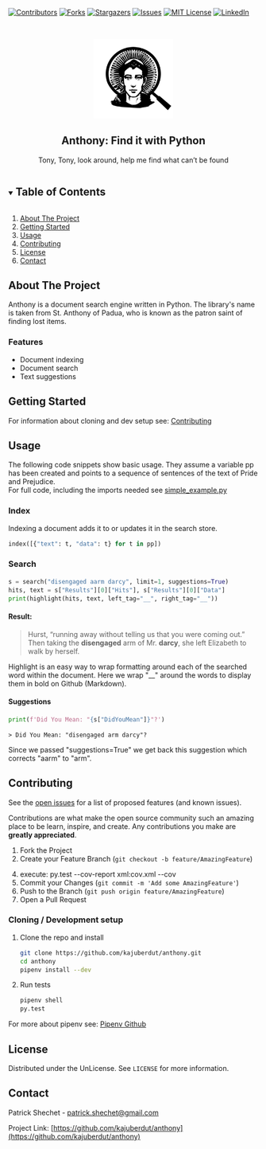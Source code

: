 <!--
*** Thanks for checking out the Best-README-Template. If you have a suggestion
*** that would make this better, please fork the repo and create a pull request
*** or simply open an issue with the tag "enhancement".
*** Thanks again! Now go create something AMAZING! :D
-->



<!-- PROJECT SHIELDS -->
<!--
*** I'm using markdown "reference style" links for readability.
*** Reference links are enclosed in brackets [ ] instead of parentheses ( ).
*** See the bottom of this document for the declaration of the reference variables
*** for contributors-url, forks-url, etc. This is an optional, concise syntax you may use.
*** https://www.markdownguide.org/basic-syntax/#reference-style-links
-->
[![Contributors][contributors-shield]][contributors-url]
[![Forks][forks-shield]][forks-url]
[![Stargazers][stars-shield]][stars-url]
[![Issues][issues-shield]][issues-url]
[![MIT License][license-shield]][license-url]
[![LinkedIn][linkedin-shield]][linkedin-url]



<!-- PROJECT LOGO -->
<br />
<p align="center">
  <a href="https://github.com/kajuberdut/anthony">
    <img src="https://raw.githubusercontent.com/kajuberdut/anthony/main/images/Icon.svg" alt="Logo" width="160" height="160">
  </a>

  <h2 align="center">Anthony: Find it with Python</h2>

  <p align="center">
    Tony, Tony, look around, help me find what can’t be found
  </p>
</p>



<!-- TABLE OF CONTENTS -->
<details open="open">
  <summary><h2 style="display: inline-block">Table of Contents</h2></summary>
  <ol>
    <li>
      <a href="#about-the-project">About The Project</a>
    </li>
    <li>
      <a href="#getting-started">Getting Started</a>
    </li>
    <li><a href="#usage">Usage</a>
      <!-- <ul>
        <li><a href="#further-examples">Further Examples</a></li>
      </ul> -->
    </li>
    <!-- <li><a href="#roadmap">Roadmap</a></li> -->
    <li><a href="#contributing">Contributing</a></li>
    <li><a href="#license">License</a></li>
    <li><a href="#contact">Contact</a></li>
  </ol>
</details>



<!-- ABOUT THE PROJECT -->
## About The Project

Anthony is a document search engine written in Python. The library's name is taken from St. Anthony of Padua, who is known as the patron saint of finding lost items.


### Features
* Document indexing
* Document search
* Text suggestions


<!-- GETTING STARTED -->
## Getting Started

<!-- To get a local copy up and running follow these simple steps. -->
<!-- ### Installing with pip -->
  <!-- ```sh
  pip install anthony
  ``` -->

For information about cloning and dev setup see: [Contributing](#Contributing)


<!-- USAGE EXAMPLES -->
## Usage
The following code snippets show basic usage. They assume a variable pp has been created and points to a sequence of sentences of the text of Pride and Prejudice.  
For full code, including the imports needed see [simple_example.py](https://github.com/kajuberdut/anthony/blob/main/anthony/examples/simple_example.py)

### Index
Indexing a document adds it to or updates it in the search store.
```python
index([{"text": t, "data": t} for t in pp])
```

### Search
```python
s = search("disengaged aarm darcy", limit=1, suggestions=True)
hits, text = s["Results"][0]["Hits"], s["Results"][0]["Data"]
print(highlight(hits, text, left_tag="__", right_tag="__"))
```  
#### Result:
> Hurst, “running away without telling us that you were coming out.” Then taking the __disengaged__ arm of Mr. __darcy__, she left Elizabeth to walk by herself.

Highlight is an easy way to wrap formatting around each of the searched word within the document. Here we wrap "__" around the words to display them in bold on Github (Markdown).

#### Suggestions
```python
print(f'Did You Mean: "{s["DidYouMean"]}"?')
```

    > Did You Mean: "disengaged arm darcy"?  

Since we passed "suggestions=True" we get back this suggestion which corrects "aarm" to "arm".  


<!-- ### Further Examples
* [A Practical Example](https://github.com/kajuberdut/anthony/blob/main/examples/PracticalExample.py)
* [Compound WHERE clauses and Tables from Enum](https://github.com/kajuberdut/anthony/blob/main/examples/AdvancedWhere.py)
* [Joins and Database from Dict](https://github.com/kajuberdut/anthony/blob/main/examples/JoinExample.py)
* [Custom Type Handling & Column Defaults](https://github.com/kajuberdut/anthony/blob/main/examples/CustomTypeHandlerAndDefault.py)
* [Store Python Objects with Pickle Data Handler](https://github.com/kajuberdut/anthony/blob/main/examples/PickleData.py)
* [Configuration](https://github.com/kajuberdut/anthony/blob/main/examples/AdvancedConfiguration.py) -->


<!-- ROADMAP -->
<!-- ## Roadmap

Needed features:
* Subquery/CTE support
* Grouping/Aggregates
* Order/Limit/Offset -->


<!-- CONTRIBUTING -->
## Contributing
See the [open issues](https://github.com/kajuberdut/anthony/issues) for a list of proposed features (and known issues).

Contributions are what make the open source community such an amazing place to be learn, inspire, and create. Any contributions you make are **greatly appreciated**.

1. Fork the Project
2. Create your Feature Branch (`git checkout -b feature/AmazingFeature`)
<!-- 3. Add tests, we aim for 100% test coverage [Using Coverage](https://coverage.readthedocs.io/en/coverage-5.3.1/#using-coverage-py) -->
4. execute: py.test --cov-report xml:cov.xml --cov
5. Commit your Changes (`git commit -m 'Add some AmazingFeature'`)
6. Push to the Branch (`git push origin feature/AmazingFeature`)
7. Open a Pull Request

### Cloning / Development setup
1. Clone the repo and install
    ```sh
    git clone https://github.com/kajuberdut/anthony.git
    cd anthony
    pipenv install --dev
    ```
2. Run tests
    ```sh
    pipenv shell
    py.test
    ```
  For more about pipenv see: [Pipenv Github](https://github.com/pypa/pipenv)



<!-- LICENSE -->
## License

Distributed under the UnLicense. See `LICENSE` for more information.



<!-- CONTACT -->
## Contact

Patrick Shechet - patrick.shechet@gmail.com

Project Link: [https://github.com/kajuberdut/anthony](https://github.com/kajuberdut/anthony)




<!-- MARKDOWN LINKS & IMAGES -->
<!-- https://www.markdownguide.org/basic-syntax/#reference-style-links -->
[contributors-shield]: https://img.shields.io/github/contributors/kajuberdut/anthony.svg?style=for-the-badge
[contributors-url]: https://github.com/kajuberdut/anthony/graphs/contributors
[forks-shield]: https://img.shields.io/github/forks/kajuberdut/anthony.svg?style=for-the-badge
[forks-url]: https://github.com/kajuberdut/anthony/network/members
[stars-shield]: https://img.shields.io/github/stars/kajuberdut/anthony.svg?style=for-the-badge
[stars-url]: https://github.com/kajuberdut/anthony/stargazers
[issues-shield]: https://img.shields.io/github/issues/kajuberdut/anthony.svg?style=for-the-badge
[issues-url]: https://github.com/kajuberdut/anthony/issues
[license-shield]: https://img.shields.io/badge/License-unlicense-orange.svg?style=for-the-badge
[license-url]: https://github.com/kajuberdut/anthony/blob/main/LICENSE
[linkedin-shield]: https://img.shields.io/badge/-LinkedIn-black.svg?style=for-the-badge&logo=linkedin&colorB=555
[linkedin-url]: https://www.linkedin.com/in/patrick-shechet
